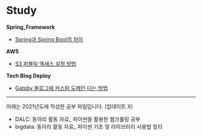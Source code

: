 # Study
**Spring_Framework**
  - [Spring과 Spring Boot의 차이](https://github.com/sylee6529/Study/blob/main/Spring_Framework/Spring_vs_SpringBoot_0319.md)

**AWS**
  - [S3 퍼블릭 액세스 설정 방법](https://github.com/sylee6529/Study/blob/main/AWS/S3-Policy-How-to-set-Public-Access.md)

**Tech Blog Deploy**
 - [Gatsby 블로그에 커스텀 도메인 다는 방법](https://github.com/sylee6529/Study/blob/main/Tech-Blog-Deploy/how-to-add-custom-domain.md)
---

아래는 2021년도에 작성한 공부 파일입니다. (업데이트 X)
- DALC: 동아리 활동 자료_ 파이썬을 활용한 웹크롤링 공부
- bigdata: 동아리 활동 자료_ 파이썬 기초 및 라이브러리 사용법 정리
